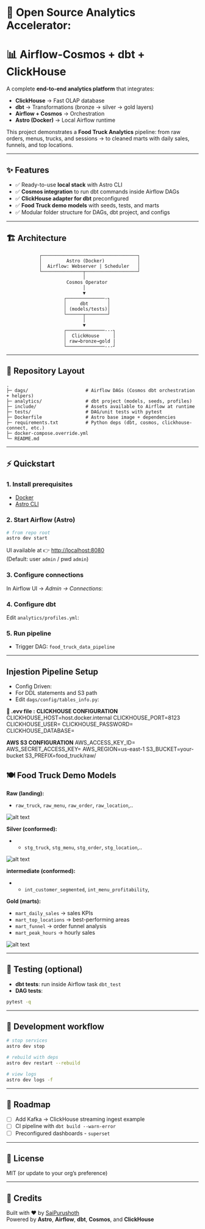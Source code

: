 # 🚀 Open Source Analytics Accelerator: 
# 📊 Airflow-Cosmos + dbt + ClickHouse

A complete **end-to-end analytics platform** that integrates:

- **ClickHouse** → Fast OLAP database
- **dbt** → Transformations (bronze → silver → gold layers)
- **Airflow + Cosmos** → Orchestration
- **Astro (Docker)** → Local Airflow runtime

This project demonstrates a **Food Truck Analytics** pipeline: from raw orders, menus, trucks, and sessions → to cleaned marts with daily sales, funnels, and top locations.

---

## ✨ Features

- ✅ Ready-to-use **local stack** with Astro CLI
- ✅ **Cosmos integration** to run dbt commands inside Airflow DAGs
- ✅ **ClickHouse adapter for dbt** preconfigured
- ✅ **Food Truck demo models** with seeds, tests, and marts
- ✅ Modular folder structure for DAGs, dbt project, and configs

---

## 🏗️ Architecture

```
            ┌───────────────────────────────────┐
            │         Astro (Docker)            │
            │  Airflow: Webserver | Scheduler   │
            └───────────────┬───────────────────┘
                            │
                      Cosmos Operator
                            │
                            ▼
                     ┌──────────────-┐
                     │     dbt       │
                     │ (models/tests)│
                     └──────┬────────┘
                            │
                            ▼
                     ┌──────────────---┐
                     │  ClickHouse     │
                     │ raw→bronze→gold |
                     └──────────────---┘
```

---

## 📂 Repository Layout

```
.
├─ dags/                     # Airflow DAGs (Cosmos dbt orchestration + helpers)
├─ analytics/                # dbt project (models, seeds, profiles)
├─ include/                  # Assets available to Airflow at runtime
├─ tests/                    # DAG/unit tests with pytest
├─ Dockerfile                # Astro base image + dependencies
├─ requirements.txt          # Python deps (dbt, cosmos, clickhouse-connect, etc.)
├─ docker-compose.override.yml
└─ README.md
```

---

## ⚡ Quickstart

### 1. Install prerequisites

- [Docker](https://docs.docker.com/get-docker/)
- [Astro CLI](https://www.astronomer.io/docs/astro/cli/install-cli)

### 2. Start Airflow (Astro)

```bash
# from repo root
astro dev start
```

UI available at 👉 [http://localhost:8080](http://localhost:8080)  
(Default: user `admin` / pwd `admin`)

### 3. Configure connections

In Airflow UI → _Admin → Connections_:

### 4. Configure dbt

Edit `analytics/profiles.yml`:

### 5. Run pipeline

- Trigger DAG: `food_truck_data_pipeline`

---

## Injestion Pipeline Setup

- Config Driven: 
- For DDL statements and S3 path
- Edit `dags/config/tables_info.py`:

**🔧 .evv file :**
**CLICKHOUSE CONFIGURATION**
CLICKHOUSE_HOST=host.docker.internal
CLICKHOUSE_PORT=8123
CLICKHOUSE_USER=
CLICKHOUSE_PASSWORD=
CLICKHOUSE_DATABASE=

**AWS S3 CONFIGURATION**
AWS_ACCESS_KEY_ID=
AWS_SECRET_ACCESS_KEY=
AWS_REGION=us-east-1
S3_BUCKET=your-bucket
S3_PREFIX=food_truck/raw/


## 🍽️ Food Truck Demo Models

**Raw (landing):**

- `raw_truck`, `raw_menu`, `raw_order`, `raw_location`,..

![alt text](images/1*CgPOptqGehCjUiT1UcydXg.webp)

**Silver (conformed):**

- - `stg_truck`, `stg_menu`, `stg_order`, `stg_location`,..

![alt text](images/1*6SWDcO5dhoM_EnfYzyrnZw.webp)

**intermediate (conformed):**

- - `int_customer_segmented`, `int_menu_profitability`,

**Gold (marts):**

- `mart_daily_sales` → sales KPIs
- `mart_top_locations` → best-performing areas
- `mart_funnel` → order funnel analysis
- `mart_peak_hours` → hourly sales

![alt text](images/1*DeAIiwRLu79CiTrWdcMtDQ.webp)

---

## 🧪 Testing (optional)

- **dbt tests**: run inside Airflow task `dbt_test`
- **DAG tests**:

```bash
pytest -q
```

---

## 🔧 Development workflow

```bash
# stop services
astro dev stop

# rebuild with deps
astro dev restart --rebuild

# view logs
astro dev logs -f
```

---

## 🚀 Roadmap

- [ ] Add Kafka → ClickHouse streaming ingest example
- [ ] CI pipeline with `dbt build --warn-error`
- [ ] Preconfigured dashboards - `superset`

---

## 📜 License

MIT (or update to your org’s preference)

---

## 🙌 Credits

Built with ❤️ by [SaiPurushoth](https://github.com/SaiPurushoth)  
Powered by **Astro**, **Airflow**, **dbt**, **Cosmos**, and **ClickHouse**
